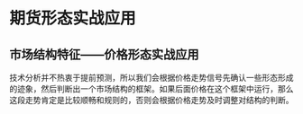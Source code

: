 # 期货形态实战应用

## 市场结构特征——价格形态实战应用

技术分析并不热衷于提前预测，所以我们会根据价格走势信号先确认一些形态形成的迹象，然后判断出一个市场结构的框架。如果后面价格在这个框架中运行，那么这段走势肯定是比较顺畅和规则的，否则会根据价格走势及时调整对结构的判断。
